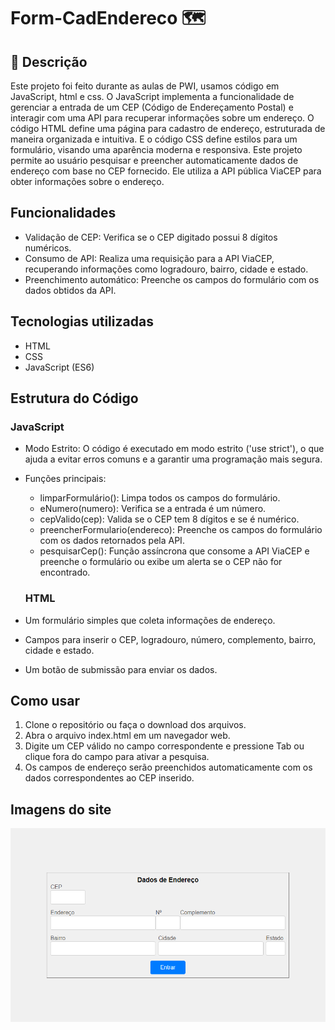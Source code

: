 # Form-CadEndereco 🗺️

## 📄 Descrição
 
 Este projeto foi feito durante as aulas de PWI, usamos código em JavaScript, html e css. O JavaScript implementa a funcionalidade de gerenciar a entrada de um CEP (Código de Endereçamento Postal) e interagir com uma API para recuperar informações sobre um endereço. O código HTML define uma página para cadastro de endereço, estruturada de maneira organizada e intuitiva. E o código CSS define estilos para um formulário, visando uma aparência moderna e responsiva. Este projeto permite ao usuário pesquisar e preencher automaticamente dados de endereço com base no CEP fornecido. Ele utiliza a API pública ViaCEP para obter informações sobre o endereço.

 ## Funcionalidades 

 * Validação de CEP: Verifica se o CEP digitado possui 8 dígitos numéricos.
 * Consumo de API: Realiza uma requisição para a API ViaCEP, recuperando informações como logradouro, bairro, cidade e estado.
 * Preenchimento automático: Preenche os campos do formulário com os dados obtidos da API.

 ## Tecnologias utilizadas 

 * HTML
 * CSS
 * JavaScript (ES6)

 ## Estrutura do Código

### JavaScript
* Modo Estrito: O código é executado em modo estrito ('use strict'), o que ajuda a evitar erros comuns e a garantir uma programação mais segura.
* Funções principais:
  * limparFormulário(): Limpa todos os campos do formulário.
  * eNumero(numero): Verifica se a entrada é um número.
  * cepValido(cep): Valida se o CEP tem 8 dígitos e se é numérico.
  * preencherFormulario(endereco): Preenche os campos do formulário com os dados retornados pela API.
  * pesquisarCep(): Função assíncrona que consome a API ViaCEP e preenche o formulário ou exibe um alerta se o CEP não for encontrado.

  ### HTML 

 * Um formulário simples que coleta informações de endereço.
 * Campos para inserir o CEP, logradouro, número, complemento, bairro, cidade e estado.
 * Um botão de submissão para enviar os dados.

 ## Como usar 

 1. Clone o repositório ou faça o download dos arquivos.
 2. Abra o arquivo index.html em um navegador web.
 3. Digite um CEP válido no campo correspondente e pressione Tab ou clique fora do campo para ativar a pesquisa.
 4. Os campos de endereço serão preenchidos automaticamente com os dados correspondentes ao CEP inserido.

 ## Imagens do site 
 ![](imgsite.png)
 